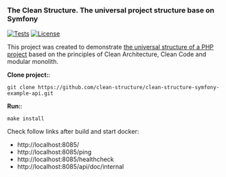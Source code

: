 ### The Clean Structure. The universal project structure base on Symfony
[![Tests](https://github.com/vendelev/Clean-Architecture-Laravel-Demo-Structure/actions/workflows/tests.yml/badge.svg)](https://github.com/clean-structure/clean-structure-symfony-example-api/actions/workflows/ci.yml)
[![License](https://img.shields.io/badge/License-MIT-blue.svg?style=flat-square)](https://github.com/clean-structure/clean-structure-symfony-example-api/blob/main/LICENSE)

This project was created to demonstrate [the universal structure of a PHP project](https://vendelev.github.io/Clean-Architecture-Laravel-Demo-Structure/clean-structure/) based on the principles of Clean Architecture, Clean Code and modular monolith.

**Clone project:**:
```shell
git clone https://github.com/clean-structure/clean-structure-symfony-example-api.git
```

**Run:**:
```shell
make install
```

Check follow links after build and start docker:
- http://localhost:8085/
- http://localhost:8085/ping
- http://localhost:8085/healthcheck
- http://localhost:8085/api/doc/internal
